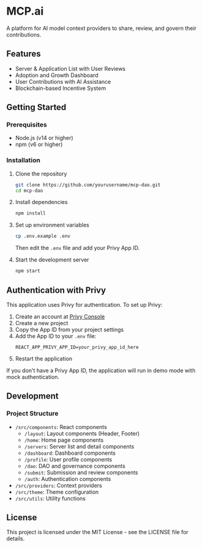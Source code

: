 # MCP.ai

A platform for AI model context providers to share, review, and govern their contributions.

## Features

- Server & Application List with User Reviews
- Adoption and Growth Dashboard
- User Contributions with AI Assistance
- Blockchain-based Incentive System

## Getting Started

### Prerequisites

- Node.js (v14 or higher)
- npm (v6 or higher)

### Installation

1. Clone the repository
   ```bash
   git clone https://github.com/yourusername/mcp-dao.git
   cd mcp-dao
   ```

2. Install dependencies
   ```bash
   npm install
   ```

3. Set up environment variables
   ```bash
   cp .env.example .env
   ```
   Then edit the `.env` file and add your Privy App ID.

4. Start the development server
   ```bash
   npm start
   ```

## Authentication with Privy

This application uses Privy for authentication. To set up Privy:

1. Create an account at [Privy Console](https://console.privy.io/)
2. Create a new project
3. Copy the App ID from your project settings
4. Add the App ID to your `.env` file:
   ```
   REACT_APP_PRIVY_APP_ID=your_privy_app_id_here
   ```
5. Restart the application

If you don't have a Privy App ID, the application will run in demo mode with mock authentication.

## Development

### Project Structure

- `/src/components`: React components
  - `/layout`: Layout components (Header, Footer)
  - `/home`: Home page components
  - `/servers`: Server list and detail components
  - `/dashboard`: Dashboard components
  - `/profile`: User profile components
  - `/dao`: DAO and governance components
  - `/submit`: Submission and review components
  - `/auth`: Authentication components
- `/src/providers`: Context providers
- `/src/theme`: Theme configuration
- `/src/utils`: Utility functions

## License

This project is licensed under the MIT License - see the LICENSE file for details.
